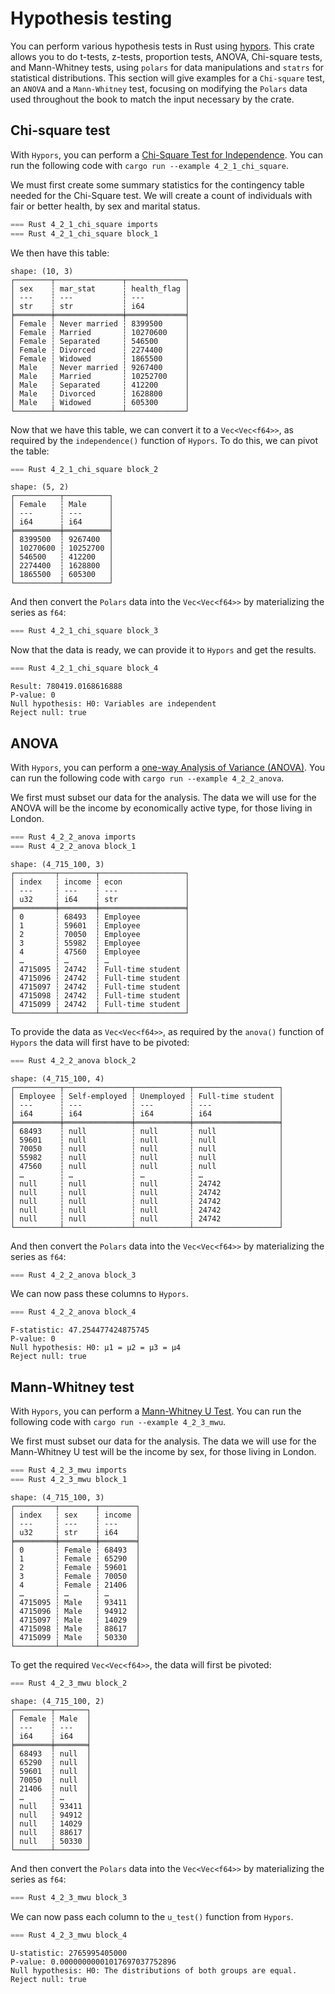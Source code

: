 # Hypothesis testing

You can perform various hypothesis tests in Rust using [hypors](https://docs.rs/hypors/latest/hypors/). This crate allows you to do t-tests, z-tests, proportion tests, ANOVA, Chi-square tests, and Mann-Whitney tests, using `polars` for data manipulations and `statrs` for statistical distributions. This section will give examples for a `Chi-square` test, an `ANOVA` and a `Mann-Whitney` test, focusing on modifying the `Polars` data used throughout the book to match the input necessary by the crate.

## Chi-square test

With `Hypors`, you can perform a [Chi-Square Test for Independence](https://docs.rs/hypors/latest/hypors/chi_square/categorical/fn.independence.html). You can run the following code with `cargo run --example 4_2_1_chi_square`.

We must first create some summary statistics for the contingency table needed for the Chi-Square test. We will create a count of individuals with fair or better health, by sex and marital status.

```rust
=== Rust 4_2_1_chi_square imports
=== Rust 4_2_1_chi_square block_1
```

We then have this table:

```
shape: (10, 3)
┌────────┬───────────────┬─────────────┐
│ sex    ┆ mar_stat      ┆ health_flag │
│ ---    ┆ ---           ┆ ---         │
│ str    ┆ str           ┆ i64         │
╞════════╪═══════════════╪═════════════╡
│ Female ┆ Never married ┆ 8399500     │
│ Female ┆ Married       ┆ 10270600    │
│ Female ┆ Separated     ┆ 546500      │
│ Female ┆ Divorced      ┆ 2274400     │
│ Female ┆ Widowed       ┆ 1865500     │
│ Male   ┆ Never married ┆ 9267400     │
│ Male   ┆ Married       ┆ 10252700    │
│ Male   ┆ Separated     ┆ 412200      │
│ Male   ┆ Divorced      ┆ 1628800     │
│ Male   ┆ Widowed       ┆ 605300      │
└────────┴───────────────┴─────────────┘
```

Now that we have this table, we can convert it to a `Vec<Vec<f64>>`, as required by the `independence()` function of `Hypors`. To do this, we can pivot the table:

```rust
=== Rust 4_2_1_chi_square block_2
```

```
shape: (5, 2)
┌──────────┬──────────┐
│ Female   ┆ Male     │
│ ---      ┆ ---      │
│ i64      ┆ i64      │
╞══════════╪══════════╡
│ 8399500  ┆ 9267400  │
│ 10270600 ┆ 10252700 │
│ 546500   ┆ 412200   │
│ 2274400  ┆ 1628800  │
│ 1865500  ┆ 605300   │
└──────────┴──────────┘
```

And then convert the `Polars` data into the `Vec<Vec<f64>>` by materializing the series as `f64`:

```rust
=== Rust 4_2_1_chi_square block_3
```

Now that the data is ready, we can provide it to `Hypors` and get the results.

```rust
=== Rust 4_2_1_chi_square block_4
```

```
Result: 780419.0168616888
P-value: 0
Null hypothesis: H0: Variables are independent
Reject null: true
```

## ANOVA 

With `Hypors`, you can perform a [one-way Analysis of Variance (ANOVA)](https://docs.rs/hypors/latest/hypors/anova/index.html). You can run the following code with `cargo run --example 4_2_2_anova`.

We first must subset our data for the analysis. The data we will use for the ANOVA will be the income by economically active type, for those living in London.

```rust
=== Rust 4_2_2_anova imports
=== Rust 4_2_2_anova block_1
```

```
shape: (4_715_100, 3)
┌─────────┬────────┬───────────────────┐
│ index   ┆ income ┆ econ              │
│ ---     ┆ ---    ┆ ---               │
│ u32     ┆ i64    ┆ str               │
╞═════════╪════════╪═══════════════════╡
│ 0       ┆ 68493  ┆ Employee          │
│ 1       ┆ 59601  ┆ Employee          │
│ 2       ┆ 70050  ┆ Employee          │
│ 3       ┆ 55982  ┆ Employee          │
│ 4       ┆ 47560  ┆ Employee          │
│ …       ┆ …      ┆ …                 │
│ 4715095 ┆ 24742  ┆ Full-time student │
│ 4715096 ┆ 24742  ┆ Full-time student │
│ 4715097 ┆ 24742  ┆ Full-time student │
│ 4715098 ┆ 24742  ┆ Full-time student │
│ 4715099 ┆ 24742  ┆ Full-time student │
└─────────┴────────┴───────────────────┘
```

To provide the data as `Vec<Vec<f64>>`, as required by the `anova()` function of `Hypors` the data will first have to be pivoted:

```rust
=== Rust 4_2_2_anova block_2
```

```
shape: (4_715_100, 4)
┌──────────┬───────────────┬────────────┬───────────────────┐
│ Employee ┆ Self-employed ┆ Unemployed ┆ Full-time student │
│ ---      ┆ ---           ┆ ---        ┆ ---               │
│ i64      ┆ i64           ┆ i64        ┆ i64               │
╞══════════╪═══════════════╪════════════╪═══════════════════╡
│ 68493    ┆ null          ┆ null       ┆ null              │
│ 59601    ┆ null          ┆ null       ┆ null              │
│ 70050    ┆ null          ┆ null       ┆ null              │
│ 55982    ┆ null          ┆ null       ┆ null              │
│ 47560    ┆ null          ┆ null       ┆ null              │
│ …        ┆ …             ┆ …          ┆ …                 │
│ null     ┆ null          ┆ null       ┆ 24742             │
│ null     ┆ null          ┆ null       ┆ 24742             │
│ null     ┆ null          ┆ null       ┆ 24742             │
│ null     ┆ null          ┆ null       ┆ 24742             │
│ null     ┆ null          ┆ null       ┆ 24742             │
└──────────┴───────────────┴────────────┴───────────────────┘
```
And then convert the `Polars` data into the `Vec<Vec<f64>>` by materializing the series as `f64`:

```rust
=== Rust 4_2_2_anova block_3
```

We can now pass these columns to `Hypors`.

```rust
=== Rust 4_2_2_anova block_4
```

```
F-statistic: 47.254477424875745
P-value: 0
Null hypothesis: H0: µ1 = µ2 = µ3 = µ4
Reject null: true
```

## Mann-Whitney test

With `Hypors`, you can perform a [Mann-Whitney U Test](https://docs.rs/hypors/latest/hypors/mann_whitney/u/fn.u_test.html). You can run the following code with `cargo run --example 4_2_3_mwu`.

We first must subset our data for the analysis. The data we will use for the Mann-Whitney U test will be the income by sex, for those living in London.

```rust
=== Rust 4_2_3_mwu imports
=== Rust 4_2_3_mwu block_1
```

```
shape: (4_715_100, 3)
┌─────────┬────────┬────────┐
│ index   ┆ sex    ┆ income │
│ ---     ┆ ---    ┆ ---    │
│ u32     ┆ str    ┆ i64    │
╞═════════╪════════╪════════╡
│ 0       ┆ Female ┆ 68493  │
│ 1       ┆ Female ┆ 65290  │
│ 2       ┆ Female ┆ 59601  │
│ 3       ┆ Female ┆ 70050  │
│ 4       ┆ Female ┆ 21406  │
│ …       ┆ …      ┆ …      │
│ 4715095 ┆ Male   ┆ 93411  │
│ 4715096 ┆ Male   ┆ 94912  │
│ 4715097 ┆ Male   ┆ 14029  │
│ 4715098 ┆ Male   ┆ 88617  │
│ 4715099 ┆ Male   ┆ 50330  │
└─────────┴────────┴────────┘
```

To get the required `Vec<Vec<f64>>`, the data will first be pivoted:

```rust
=== Rust 4_2_3_mwu block_2
```

```
shape: (4_715_100, 2)
┌────────┬───────┐
│ Female ┆ Male  │
│ ---    ┆ ---   │
│ i64    ┆ i64   │
╞════════╪═══════╡
│ 68493  ┆ null  │
│ 65290  ┆ null  │
│ 59601  ┆ null  │
│ 70050  ┆ null  │
│ 21406  ┆ null  │
│ …      ┆ …     │
│ null   ┆ 93411 │
│ null   ┆ 94912 │
│ null   ┆ 14029 │
│ null   ┆ 88617 │
│ null   ┆ 50330 │
└────────┴───────┘
```

And then convert the `Polars` data into the `Vec<Vec<f64>>` by materializing the series as `f64`:

```rust
=== Rust 4_2_3_mwu block_3
```

We can now pass each column to the `u_test()` function from `Hypors`. 

```rust
=== Rust 4_2_3_mwu block_4
```

```
U-statistic: 2765995405000
P-value: 0.00000000001017697037752896
Null hypothesis: H0: The distributions of both groups are equal.
Reject null: true
```